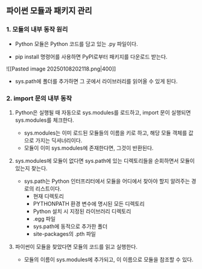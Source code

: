 ## 파이썬 모듈과 패키지 관리
### 1. 모듈의 내부 동작 원리
- Python 모듈은 Python 코드를 담고 있는 .py 파일이다.

 - pip install 명령어를 사용하면 PyPI로부터 패키지를 다운로드 받는다.


![[Pasted image 20250108202118.png|400]]
- sys.path에 폴더를 추가하면 그 곳에서 라이브러리를 읽어올 수 있게 된다.

### 2. import 문의 내부 동작
1. Python은 실행될 때 자동으로 sys.modules를 로드하고, import 문이 실행되면 sys.modules를 체크한다.
	- sys.modules는 이미 로드된 모듈들의 이름을 키로 하고, 해당 모듈 객체를 값으로 가지는 딕셔너리이다.
	- 모듈이 이미 sys.modules에 존재한다면, 그것이 반환된다.

2. sys.modules에 모듈이 없다면 sys.path에 있는 디렉토리들을 순회하면서 모듈이 있는지 찾는다.
	- sys.path는 Python 인터프리터에서 모듈을 어디에서 찾아야 할지 알려주는 경로의 리스트이다. 
		- 현재 디렉토리
		- PYTHONPATH  환경 변수에 명시된 모든 디렉토리
		- Python 설치 시 지정된 라이브러리 디렉토리
		- .egg 파일
		- sys.path에 동적으로 추가한 폴더
		- site-packages의 .pth 파일

3. 파이썬이 모듈을 찾았다면 모듈의 코드를 읽고 실행한다.
	- 모듈의 이름이 sys.modules에 추가되고, 이 이름으로 모듈을 참조할 수 있다.